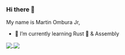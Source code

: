 ### Hi there 👋

My name is Martin Ombura Jr, 

- 🌱 I’m currently learning Rust 🦀 & Assembly


<a href="https://github.com/anuraghazra/github-readme-stats">
  <img align="center" src="https://github-readme-stats.vercel.app/api/top-langs/?username=martinomburajr&hide=javascript,html,python,css&count_private=true&layout=compact&langs_count=5&theme=tokyonight" />
</a>
<a href="https://github.com/anuraghazra/convoychat">
  <img align="center" src="https://github-readme-stats.vercel.app/api?username=martinomburajr&count_private=true&show_icons=true&theme=tokyonight" />
</a>

<!--
**martinomburajr/martinomburajr** is a ✨ _special_ ✨ repository because its `README.md` (this file) appears on your GitHub profile.

Here are some ideas to get you started:

- 🔭 I’m currently working on ...
- 🌱 I’m currently learning Rust & Assembly
- 👯 I’m looking to collaborate on ...
- 🤔 I’m looking for help with ...
- 💬 Ask me about ...
- 📫 How to reach me: ...
- 😄 Pronouns: ...
- ⚡ Fun fact: ...
-->
